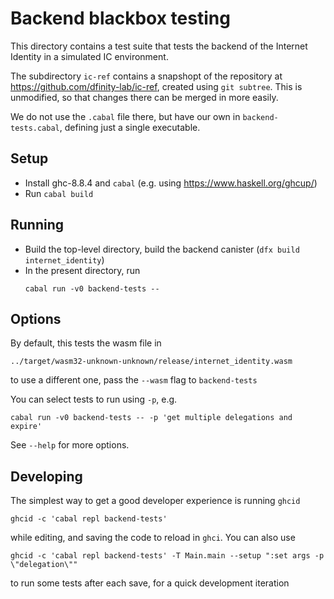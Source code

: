 Backend blackbox testing
========================

This directory contains a test suite that tests the backend of the Internet
Identity in a simulated IC environment.

The subdirectory `ic-ref` contains a snapshopt of the repository at
https://github.com/dfinity-lab/ic-ref, created using `git subtree`. This is
unmodified, so that changes there can be merged in more easily.

We do not use the `.cabal` file there, but have our own in
`backend-tests.cabal`, defining just a single executable.


Setup
-----

 * Install ghc-8.8.4 and `cabal` (e.g. using https://www.haskell.org/ghcup/)
 * Run `cabal build`

Running
-------

 * Build the top-level directory, build the backend canister (`dfx build internet_identity`)
 * In the present directory, run
   ```
   cabal run -v0 backend-tests --
   ```

Options
-------

By default, this tests the wasm file in

    ../target/wasm32-unknown-unknown/release/internet_identity.wasm

to use a different one, pass the `--wasm` flag to `backend-tests`

You can select tests to run using `-p`, e.g.

    cabal run -v0 backend-tests -- -p 'get multiple delegations and expire'

See `--help` for more options.

Developing
----------

The simplest way to get a good developer experience is running `ghcid`

    ghcid -c 'cabal repl backend-tests'

while editing, and saving the code to reload in `ghci`. You can also use

    ghcid -c 'cabal repl backend-tests' -T Main.main --setup ":set args -p \"delegation\""

to run some tests after each save, for a quick development iteration
